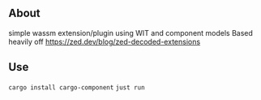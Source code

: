 ## About
simple wassm extension/plugin using WIT and component models
Based heavily off https://zed.dev/blog/zed-decoded-extensions

## Use
`cargo install cargo-component`
`just run`